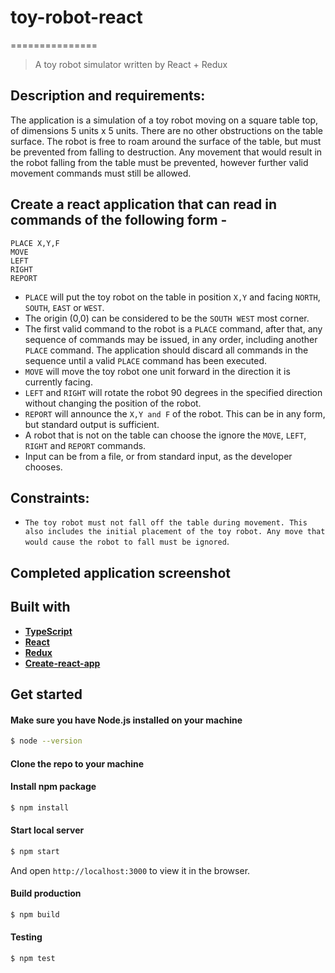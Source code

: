 # toy-robot-react
===============

> A toy robot simulator written by React + Redux

## Description and requirements:
The application is a simulation of a toy robot moving on a square table top, of dimensions 5 units x 5 units. There are no
other obstructions on the table surface. The robot is free to roam around the surface of the table, but must be prevented
from falling to destruction. Any movement that would result in the robot falling from the table must be prevented,
however further valid movement commands must still be allowed.


## Create a react application that can read in commands of the following form -

```
PLACE X,Y,F
MOVE
LEFT
RIGHT
REPORT
```

- `PLACE` will put the toy robot on the table in position `X,Y` and facing `NORTH`, `SOUTH`, `EAST` or
`WEST`.
- The origin (0,0) can be considered to be the `SOUTH WEST` most corner.
- The first valid command to the robot is a `PLACE` command, after that, any sequence of
commands may be issued, in any order, including another `PLACE` command. The application
should discard all commands in the sequence until a valid `PLACE` command has been
executed.
- `MOVE` will move the toy robot one unit forward in the direction it is currently facing.
- `LEFT` and `RIGHT` will rotate the robot 90 degrees in the specified direction without changing
the position of the robot.
- `REPORT` will announce the `X,Y and F` of the robot. This can be in any form, but standard
output is sufficient.
- A robot that is not on the table can choose the ignore the `MOVE`, `LEFT`, `RIGHT` and `REPORT`
commands.
- Input can be from a file, or from standard input, as the developer chooses.

## Constraints:

- `The toy robot must not fall off the table during movement. This also includes the initial placement of the toy robot. Any
move that would cause the robot to fall must be ignored`.

## Completed application screenshot

## Built with

- **[TypeScript](https://www.typescriptlang.org/)**
- **[React](https://reactjs.org/)**
- **[Redux](https://github.com/reduxjs/redux)**
- **[Create-react-app](https://github.com/facebook/create-react-app)**

## Get started

#### Make sure you have Node.js installed on your machine

```bash
$ node --version
```

#### Clone the repo to your machine

#### Install npm package

```bash
$ npm install
```

#### Start local server

```bash
$ npm start
```

And open `http://localhost:3000` to view it in the browser.

#### Build production

```bash
$ npm build
```

#### Testing

```bash
$ npm test
```

